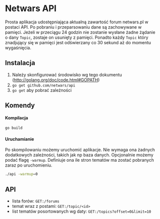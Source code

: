 Netwars API
=============

Prosta aplikacja udostępniająca aktualną zawartość forum netwars.pl w postaci API. Po pobraniu i przeparsowaniu dane są zachowywane w pamięci. 
Jeżeli w przeciągu 24 godzin nie zostanie wysłane żadne żądanie o dany `Topic`, zostaje on usunięty z pamięci.
Ponadto każdy `Topic` który znadjujący się w pamięci jest odświerzany co 30 sekund aż do momentu wygaśnięcia.

Instalacja
------------
1. Należy skonfigurować środowisko wg tego dokumentu (http://golang.org/doc/code.html#GOPATH)
2. `go get github.com/netwars/api`
3. `go get` aby pobrać zależności

Komendy
--------

#### Kompilacja
```bash
go build
```

#### Uruchamianie
Po skompilowaniu możemy uruchomić aplikacje. Nie wymaga ona żadnych dodatkowych zależności, takich jak np baza danych.
Opcjonalnie możemy podać flagę `-warmup`. Definiuje ona ile stron tematów ma zostać pobranych zaraz po uruchomieniu.

```bash
./api -warmup=0
```

API
---------
* lista forów: `GET:/forums`
* temat wraz z postami: `GET:/topic/<id>`
* list tematów posortowanych wg daty: `GET:/topics?offset=0&limit=10`